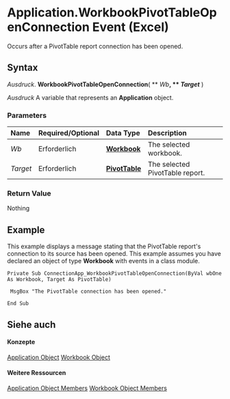 
# Application.WorkbookPivotTableOpenConnection Event (Excel)

Occurs after a PivotTable report connection has been opened.


## Syntax

 _Ausdruck_. **WorkbookPivotTableOpenConnection**( ** _Wb_**, ** _Target_** )

 _Ausdruck_ A variable that represents an **Application** object.


### Parameters



|**Name**|**Required/Optional**|**Data Type**|**Description**|
|:-----|:-----|:-----|:-----|
| _Wb_|Erforderlich|**[Workbook](8c00aa60-c974-eed3-0812-3c9625eb0d4c.md)**|The selected workbook.|
| _Target_|Erforderlich|**[PivotTable](a9c1d4a0-78a9-f9a6-6daf-91cb63e45842.md)**|The selected PivotTable report.|

### Return Value

Nothing


## Example

This example displays a message stating that the PivotTable report's connection to its source has been opened. This example assumes you have declared an object of type  **Workbook** with events in a class module.


```
Private Sub ConnectionApp_WorkbookPivotTableOpenConnection(ByVal wbOne As Workbook, Target As PivotTable) 
 
 MsgBox "The PivotTable connection has been opened." 
 
End Sub
```


## Siehe auch


#### Konzepte


[Application Object](19b73597-5cf9-4f56-8227-b5211f657f6f.md)
[Workbook Object](8c00aa60-c974-eed3-0812-3c9625eb0d4c.md)
#### Weitere Ressourcen


[Application Object Members](http://msdn.microsoft.com/library/4cb9ca42-8d07-cc9c-2d80-4eb9a5921e1e%28Office.15%29.aspx)
[Workbook Object Members](http://msdn.microsoft.com/library/dce102a3-25de-3ff4-2ce5-bc56e08baca7%28Office.15%29.aspx)